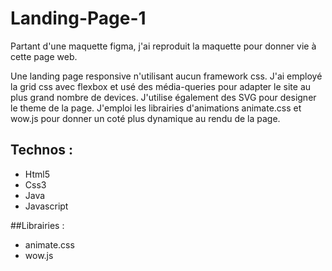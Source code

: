 # Landing-Page-1

Partant d'une maquette figma, j'ai reproduit la maquette pour donner vie à cette page web.

Une landing page responsive n\'utilisant  aucun framework css. J\'ai employé la grid css avec flexbox et usé des média-queries pour adapter le site au plus grand nombre de devices. J\'utilise également des SVG pour designer le theme de la page. J\'emploi les librairies d\'animations animate.css et wow.js pour donner un coté plus dynamique au rendu de la page.

## Technos :

- Html5
- Css3
- Java
- Javascript

##Librairies :

- animate.css
- wow.js
